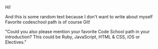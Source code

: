 Hi!

And this is some random text because I don't want to write about myself
Favorite codeschool path is of course Git!


"Could you also please mention your favorite Code School path in your introduction? This could be Ruby, JavaScript, HTML & CSS, iOS or Electives."

